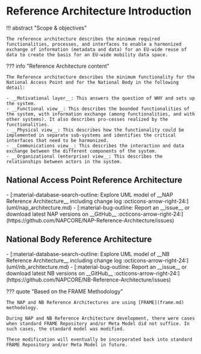 # Reference Architecture Introduction

!!! abstract "Scope & objectives"
	
	The reference architecture describes the minimum required functionalities, processes, and interfaces to enable a harmonized exchange of information (metadata and data) for an EU-wide reuse of data to create the basis for an EU-wide mobility data space.

??? info "Reference Architecture content"
	<i class="fas fa-info-circle"></i>
	
	The Reference architecture describes the minimum functionality for the National Access Point and for the National Body in the following detail:

	- __Motivational layer__: This answers the question of WHY and sets up the system.
	- __Functional view__: This describes the bounded functionalities of the system, with information exchange (among functionalities, and with other systems). It also describes pro-cesses realized by the functionalities.
	- __Physical view__: This describes how the functionality could be implemented in separate sub-systems and identifies the critical interfaces that need to be harmonized.
	- __Communications view__: This describes the interaction and data exchange between the different components of the system.
	- __Organizational (enterprise) view__: This describes the relationships between actors in the system.

## National Access Point Reference Architecture

<div class="grid cards" markdown>
-  [:material-database-search-outline: Explore UML model of __NAP Reference Architecture__ including change log :octicons-arrow-right-24:](uml/nap_architecture.md)
-  [:material-bug-outline: Report an __issue__ or download latest NAP versions on __GitHub__ :octicons-arrow-right-24:](https://github.com/NAPCORE/NAP-Reference-Architecture/issues)
</div>

## National Body Reference Architecture

<div class="grid cards" markdown>
-  [:material-database-search-outline: Explore UML model of __NB Reference Architecture__ including change log :octicons-arrow-right-24:](uml/nb_architecture.md)
-  [:material-bug-outline: Report an __issue__ or download latest NB versions on __GitHub__ :octicons-arrow-right-24:](https://github.com/NAPCORE/NB-Reference-Architecture/issues)

</div>

??? quote "Based on the FRAME Methodology"

	The NAP and NB Reference Architectures are using [FRAME](frame.md) methodology.

	During NAP and NB Reference Architecture development, there were cases when standard FRAME Repository and/or Meta Model did not suffice. In such cases, the standard model was modified.

	These modification will eventually be incorporated back into standard FRAME Repository and/or Meta Model in future.


